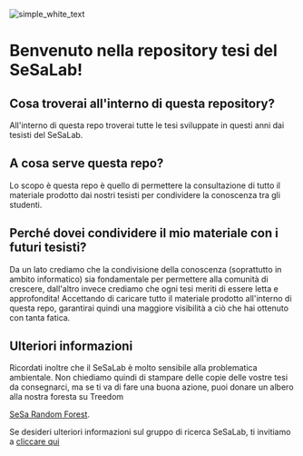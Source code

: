 
![simple_white_text](https://user-images.githubusercontent.com/32549979/191057668-4197f78e-8284-4040-af72-0e8b682a7a9d.png)

# Benvenuto nella repository tesi del SeSaLab!
## Cosa troverai all'interno di questa repository?
All'interno di questa repo troverai tutte le tesi sviluppate in questi anni dai tesisti del SeSaLab.

## A cosa serve questa repo?
Lo scopo è questa repo è quello di permettere la consultazione di tutto il materiale prodotto dai nostri tesisti per condividere la conoscenza tra gli studenti.

## Perché dovei condividere il mio materiale con i futuri tesisti?
Da un lato crediamo che la condivisione della conoscenza (soprattutto in ambito informatico) sia fondamentale per permettere alla comunità di crescere, dall'altro invece crediamo che ogni tesi  meriti di essere letta e approfondita!
Accettando di caricare tutto il materiale prodotto all'interno di questa repo, garantirai quindi una maggiore visibilità a ciò che hai ottenuto con tanta fatica.


## Ulteriori informazioni
Ricordati inoltre che il SeSaLab è molto sensibile alla problematica ambientale. Non chiediamo quindi di stampare delle copie delle vostre tesi da consegnarci, ma se ti va di fare una buona azione, puoi donare un albero alla nostra foresta su Treedom

[SeSa Random Forest](https://www.treedom.net/it/user/sesalab/event/sesa-random-forest).

Se desideri ulteriori informazioni sul gruppo di ricerca SeSaLab, ti invitiamo a [cliccare qui](https://sesalabunisa.github.io/it/index.html)
